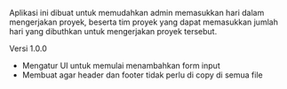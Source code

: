 Aplikasi ini dibuat untuk memudahkan admin memasukkan hari dalam mengerjakan proyek, beserta tim proyek yang dapat memasukkan jumlah hari yang dibuthkan untuk mengerjakan proyek tersebut.


Versi 1.0.0
- Mengatur UI untuk memulai menambahkan form input
- Membuat agar header dan footer tidak perlu di copy di semua file